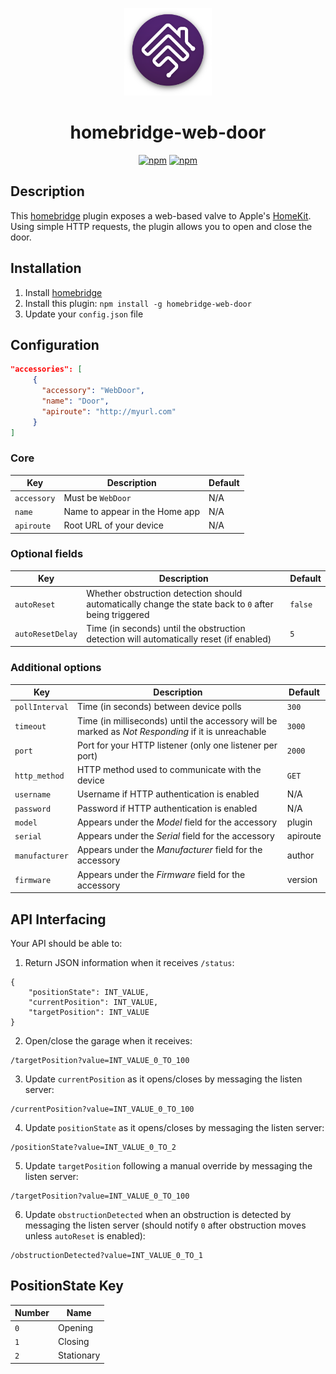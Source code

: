 <p align="center">
  <a href="https://github.com/homebridge/homebridge"><img src="https://raw.githubusercontent.com/homebridge/branding/master/logos/homebridge-color-round-stylized.png" height="140"></a>
</p>

<span align="center">

# homebridge-web-door

[![npm](https://img.shields.io/npm/v/homebridge-web-door.svg)](https://www.npmjs.com/package/homebridge-web-door) [![npm](https://img.shields.io/npm/dt/homebridge-web-door.svg)](https://www.npmjs.com/package/homebridge-web-door)

</span>

## Description

This [homebridge](https://github.com/homebridge/homebridge) plugin exposes a web-based valve to Apple's [HomeKit](http://www.apple.com/ios/home/). Using simple HTTP requests, the plugin allows you to open and close the door.

## Installation

1. Install [homebridge](https://github.com/homebridge/homebridge#installation)
2. Install this plugin: `npm install -g homebridge-web-door`
3. Update your `config.json` file

## Configuration

```json
"accessories": [
     {
       "accessory": "WebDoor",
       "name": "Door",
       "apiroute": "http://myurl.com"
     }
]
```

### Core
| Key | Description | Default |
| --- | --- | --- |
| `accessory` | Must be `WebDoor` | N/A |
| `name` | Name to appear in the Home app | N/A |
| `apiroute` | Root URL of your device | N/A |

### Optional fields
| Key | Description | Default |
| --- | --- | --- |
| `autoReset` | Whether obstruction detection should automatically change the state back to `0` after being triggered | `false` |
| `autoResetDelay` | Time (in seconds) until the obstruction detection will automatically reset (if enabled) | `5` |

### Additional options
| Key | Description | Default |
| --- | --- | --- |
| `pollInterval` | Time (in seconds) between device polls | `300` |
| `timeout` | Time (in milliseconds) until the accessory will be marked as _Not Responding_ if it is unreachable | `3000` |
| `port` | Port for your HTTP listener (only one listener per port) | `2000` |
| `http_method` | HTTP method used to communicate with the device | `GET` |
| `username` | Username if HTTP authentication is enabled | N/A |
| `password` | Password if HTTP authentication is enabled | N/A |
| `model` | Appears under the _Model_ field for the accessory | plugin |
| `serial` | Appears under the _Serial_ field for the accessory | apiroute |
| `manufacturer` | Appears under the _Manufacturer_ field for the accessory | author |
| `firmware` | Appears under the _Firmware_ field for the accessory | version |

## API Interfacing

Your API should be able to:

1. Return JSON information when it receives `/status`:
```
{
    "positionState": INT_VALUE,
    "currentPosition": INT_VALUE,
    "targetPosition": INT_VALUE
}
```

2. Open/close the garage when it receives:
```
/targetPosition?value=INT_VALUE_0_TO_100
```

3. Update `currentPosition` as it opens/closes by messaging the listen server:
```
/currentPosition?value=INT_VALUE_0_TO_100
```

4. Update `positionState` as it opens/closes by messaging the listen server:
```
/positionState?value=INT_VALUE_0_TO_2
```

5. Update `targetPosition` following a manual override by messaging the listen server:
```
/targetPosition?value=INT_VALUE_0_TO_100
```

6. Update `obstructionDetected` when an obstruction is detected by messaging the listen server (should notify `0` after obstruction moves unless `autoReset` is enabled):
```
/obstructionDetected?value=INT_VALUE_0_TO_1
```

## PositionState Key

| Number | Name |
| --- | --- |
| `0` | Opening |
| `1` | Closing |
| `2` | Stationary |
